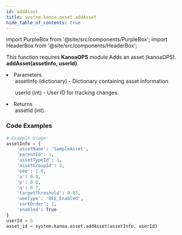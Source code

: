 ```yaml
---
id: addAsset
title: system.kanoa.asset.addAsset
hide_table_of_contents: true
---
```


import PurpleBox from '@site/src/components/PurpleBox';
import HeaderBox from '@site/src/components/HeaderBox';

<PurpleBox>This function requires <b>KanoaOPS</b> module</PurpleBox>
<HeaderBox header="Description">Adds an asset (kanoaOPS).</HeaderBox>
<HeaderBox header="Syntax">
    <b>addAsset(assetInfo, userId)</b>
    <li> Parameters <br />
        <ul>assetInfo (dictionary) - Dictionary containing asset information</ul>
        <ul>userId (int) - User ID for tracking changes.</ul>
    </li>
    <li> Returns <br />
        <ul>assetId (int).</ul>
    </li>
</HeaderBox>

### Code Examples
```python
# Example Usage:
assetInfo = {
    'assetName': 'SampleAsset',
    'parentId': 1,
    'assetTypeId': 1,
    'assetGroupId': 2,
    'oee': 1.0,
    'a': 0.9,
    'p': 0.8,
    'q': 0.7,
    'targetThreshold': 0.85,
    'oeeType': 'OEE_Enabled',
    'sortOrder': 1,
    'enabled': True
}
userId = 5
asset_id = system.kanoa.asset.addAsset(assetInfo, userId)
